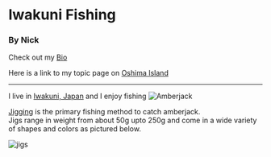 # Iwakuni Fishing  

###  By Nick

Check out my [Bio](bio)  

Here is a link to my topic page on [Oshima Island](topic)  

---
I live in [Iwakuni, Japan](https://www.mcasiwakuni.marines.mil/) and I enjoy fishing
![Amberjack](https://www.igfa.org/Images/SpeciesID_Images/BWBuri.png)

[Jigging](https://youtu.be/bEpeTk0izCk) is the primary fishing method to catch amberjack.  
Jigs range in weight from about 50g upto 250g and come in a wide variety of shapes and colors as pictured below.  

![jigs](http://oi60.tinypic.com/30a87ya.jpg)  
